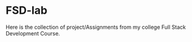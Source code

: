 # FSD-lab
Here is the collection of project/Assignments from my college Full Stack Development Course. 
